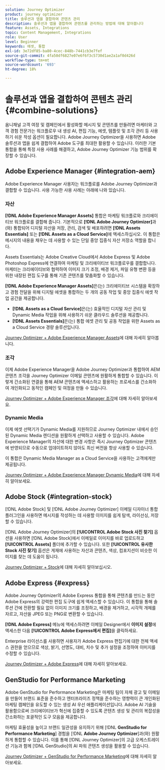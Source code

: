 ```yaml
---
solution: Journey Optimizer
product: journey optimizer
title: 솔루션과 앱을 결합하여 콘텐츠 관리
description: 솔루션과 앱을 결합하여 콘텐츠를 관리하는 방법에 대해 알아봅니다
feature: Assets, Integrations
topic: Content Management, Integrations
role: User
level: Beginner
keywords: 에셋, 통합
exl-id: 3e72df85-ba80-4cec-848b-7441cb3e7fef
source-git-commit: 4fa50df6827e07e6f6f3c5730d1ae2a1af0d426d
workflow-type: tm+mt
source-wordcount: '693'
ht-degree: 18%

---
```


# 솔루션과 앱을 결합하여 콘텐츠 관리 {#combine-solutions}

옴니채널 고객 여정 및 캠페인에서 활성화할 메시지 및 콘텐츠를 만들려면 마케터와 고객 경험 전문가는 워크플로우 내 생성 AI, 편집 기능, 에셋, 템플릿 및 조각 관리 등 사용하기 쉬운 작성 옵션이 필요합니다.  Adobe Journey Optimizer을 사용하면 Adobe 솔루션과 앱을 쉽게 결합하여 Adobe 도구를 최대한 활용할 수 있습니다. 이러한 기본 통합을 통해 특정 사용 사례를 해결하고, Adobe Journey Optimizer 기능 범위를 확장할 수 있습니다.

## Adobe Experience Manager {#integration-aem}

Adobe Experience Manager 사용자는 워크플로를 Adobe Journey Optimizer과 결합할 수 있습니다. 사용 가능한 사용 사례는 아래에 나와 있습니다.

### 자산

**[!DNL Adobe Experience Manager Assets]** 통합은 마케팅 워크플로와 크리에이티브 워크플로를 결합해 줍니다. 기본적으로 **[!DNL Adobe Journey Optimizer]**&#x200B;과(와) 통합되어 디지털 자산을 저장, 관리, 검색 및 배포하려면 **[!DNL Assets Essentials]** 또는 **[!DNL Assets as a Cloud Service]**&#x200B;에 액세스하십시오. 이 통합은 메시지의 내용을 채우는 데 사용할 수 있는 단일 중앙 집중식 자산 저장소 역할을 합니다.

Assets Essentials는 Adobe Creative Cloud에서 Adobe Express 및 Adobe Photoshop Express에 연결하여 마케팅 및 크리에이티브 워크플로우를 결합합니다. 마케터는 크리에이티브와 협력하여 이미지 크기 조정, 배경 제거, 파일 유형 변환 등을 위한 내장된 편집 도구를 통해 기존 콘텐츠를 맞춤화할 수 있습니다.

**[!DNL Adobe Experience Manager Assets]**&#x200B;은(는) 크리에이티브 시스템을 확장하고 경험 전달을 위해 디지털 에셋을 통합하는 두 개의 공동 작업 및 중앙 집중식 에셋 작업 공간을 제공합니다.

* **[!DNL Assets as a Cloud Service]**&#x200B;은(는) 효율적인 디지털 자산 관리 및 Dynamic Media 작업을 위해 사용하기 쉬운 클라우드 솔루션을 제공합니다.
* **[!DNL Assets Essentials]**&#x200B;은(는) 통합 에셋 관리 및 공동 작업을 위한 Assets as a Cloud Service 경량 솔루션입니다.

[Journey Optimizer + Adobe Experience Manager Assets](../integrations/assets.md)에 대해 자세히 알아봅니다.

<!--
### Templates

With Adobe Journey Optimizer, you can create custom-tailored messages through Adobe Experience Manager sites. Start by designing your templates using Adobe Experience Manager's content sources, then send them to Adobe Journey Optimizer. Once shared, these templates can be accessed in Adobe Journey Optimizer's Email Designer, simplifying the process of crafting and sending messages to your desired audience.

Learn more about [Journey Optimizer + Adobe Experience Manager templates](../integrations/aem-templates.md).-->

### 조각

이제 Adobe Experience Manager을 Adobe Journey Optimizer과 통합하여 AEM 콘텐츠 조각을 Journey Optimizer 이메일 콘텐츠에 원활하게 통합할 수 있습니다. 이렇게 간소화된 연결을 통해 AEM 콘텐츠에 액세스하고 활용하는 프로세스를 간소화하여 개인화되고 동적인 캠페인 및 여정을 만들 수 있습니다.

[Journey Optimizer + Adobe Experience Manager 조각](../integrations/aem-fragments.md)에 대해 자세히 알아보세요.

### Dynamic Media

이제 에셋 선택기가 Dynamic Media를 지원하므로 Journey Optimizer 내에서 승인된 Dynamic Media 렌디션을 원활하게 선택하고 사용할 수 있습니다. Adobe Experience Manager의 자산에 대한 변경 사항은 즉시 Journey Optimizer 콘텐츠에 반영되므로 수동으로 업데이트하지 않아도 최신 버전을 항상 사용할 수 있습니다.

이 통합은 Dynamic Media Manager as a Cloud Service을 사용하는 고객에게만 제공됩니다.

[Journey Optimizer + Adobe Experience Manager Dynamic Media](../integrations/aem-dynamic.md)에 대해 자세히 알아보세요.


## Adobe Stock {#integration-stock}

[!DNL Adobe Stock] 및 [!DNL Adobe Journey Optimizer] 이메일 디자이너 통합 플러그인을 사용하면 메시지를 작성하는 데 사용할 이미지를 쉽게 탐색, 라이선싱, 저장할 수 있습니다.

[!DNL Adobe Journey Optimizer]의 **[!UICONTROL Adobe Stock 사진 찾기]** 옵션을 사용하면 [!DNL Adobe Stock]에서 이메일로 이미지를 바로 업로드하고 **[!UICONTROL Assets]** 폴더에 추가할 수 있습니다. 또한 **[!UICONTROL 유사한 Stock 사진 찾기]** 옵션은 게재에 사용하는 자산과 콘텐츠, 색상, 컴포지션이 비슷한 이미지를 찾는 데 도움이 됩니다.

[Journey Optimizer + Stock](../integrations/stock.md)에 대해 자세히 알아보십시오.

## Adobe Express {#express}

Adobe Journey Optimizer의 Adobe Express 통합을 통해 콘텐츠를 만드는 동안 Adobe Express의 강력한 편집 도구에 쉽게 액세스할 수 있습니다. 이 통합을 통해 솔루션 간에 전환할 필요 없이 이미지 크기를 조정하고, 배경을 제거하고, 시각적 개체를 자르고, 자산을 JPEG 또는 PNG로 변환할 수 있습니다.

**[!DNL Adobe Express]** 메뉴에 액세스하려면 이메일 Designer에서 **이미지 설정**&#x200B;에 액세스한 다음 **[!UICONTROL Adobe Express에서 편집]**&#x200B;을 클릭하세요.

Enterprise 라이선스를 사용하면 사용자가 Adobe Express 편집기에 대한 전체 액세스 권한을 얻으므로 색상, 밝기, 선명도, 대비, 치수 및 추가 설정을 조정하여 이미지를 수정할 수 있습니다.

[Journey Optimizer + Adobe Express](../integrations/express.md)에 대해 자세히 알아보세요.

## GenStudio for Performance Marketing

Adobe GenStudio for Performance Marketing은 마케팅 팀이 자체 광고 및 이메일을 만들어 브랜드 표준을 준수하고 엔터프라이즈 정책을 준수하는 영향력이 큰 개인화된 마케팅 캠페인을 유도할 수 있는 생성 AI 우선 애플리케이션입니다. Adobe AI 기술을 활용함으로써 크리에이티브가 혁신에 집중할 수 있도록 콘텐츠 생성 및 관리의 복잡성을 간소화하는 포괄적인 도구 모음을 제공합니다.

마케팅 효율성을 높이고 브랜드 일관성을 유지하기 위해 [!DNL **GenStudio for Performance Marketing**] 경험을 [!DNL **Adobe Journey Optimizer**]&#x200B;과(와) 원활하게 통합할 수 있습니다. 이를 통해 [!DNL Journey Optimizer]의 고급 오케스트레이션 기능과 함께 [!DNL GenStudio]의 AI 파워 콘텐츠 생성을 활용할 수 있습니다.

[Journey Optimizer + GenStudio for Performance Marketing](../integrations/genstudio.md)에 대해 자세히 알아보세요.

